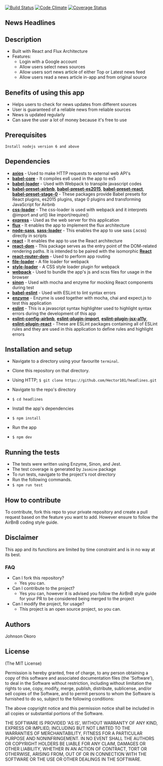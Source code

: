 [![Build Status](https://travis-ci.org/Hector101/headlines.svg?branch=development)](https://travis-ci.org/Hector101/headlines)
[![Code Climate](https://codeclimate.com/github/Hector101/headlines/badges/gpa.svg)](https://codeclimate.com/github/Hector101/headlines)
[![Coverage Status](https://coveralls.io/repos/github/Hector101/headlines/badge.svg)](https://coveralls.io/github/Hector101/headlines)

## News Headlines

## Description
+ Built with React and Flux Architecture
+ Features:
   +  Login with a Google account
   +  Allow users select news sources
   +  Allow users sort news article of either Top or Latest news feed
   +  Allow users read a news article in-app and from original source

## Benefits of using this app
+ Helps users to check for news updates from different sources
+ User is guaranteed of a reliable news from reliable sources
+ News is updated regularly
+ Can save the user a lot of money because it's free to use

## Prerequisites
```
Install nodejs version 6 and above
```

## Dependencies
+  **[axios](https://www.npmjs.com/package/axios)** - Used to make HTTP requests to external web API's
+  **[babel-core](https://www.npmjs.com/package/babel-core)** - It compiles es6 used in the app to es5
+  **[babel-loader](https://www.npmjs.com/package/babel-loader)** - Used with Webpack to transpile javascript codes
+  **[babel-preset-airbnb](https://www.npmjs.com/package/babel-preset-airbnb)**, **[babel-preset-es2015](https://www.npmjs.com/package/babel-preset-es2015)**, **[babel-preset-react](https://www.npmjs.com/package/babel-preset-react)**, **[babel-preset-stage-0](https://www.npmjs.com/package/babel-preset-stage-0)** - These packages provide Babel presets for React plugins, es2015 plugins, stage 0 plugins and transforming JavaScript for Airbnb
+  **[css-loader](https://www.npmjs.com/package/css-loader)** - The  css-loader is used with webpack and it interprets @import and url() like import/require()
+  **[express](https://www.npmjs.com/package/express)** - Used as the web server for this application
+  **[flux](https://www.npmjs.com/package/flux)** - It enables the app to implement the flux architecture
+  **[node-sass](https://www.npmjs.com/package/node-sass)**, **[sass-loader](https://www.npmjs.com/package/sass-loader)** - This enables the app to use sass (.scss) directly in scripts
+  **[react](https://www.npmjs.com/package/react)** - It enables the app to use the React architecture
+  **[react-dom](https://www.npmjs.com/package/react-dom)** - This package serves as the entry point of the DOM-related rendering paths. It is intended to be paired with the isomorphic **[React](https://www.npmjs.com/package/react)**
+  **[react-router-dom](https://www.npmjs.com/package/react-router-dom)** - Used to perform app routing
+  **[file-loader](https://www.npmjs.com/package/file-loader)** - A file loader for webpack
+  **[style-loader](https://www.npmjs.com/package/style-loader)** - A CSS style loader plugin for webpack
+  **[webpack](https://www.npmjs.com/package/webpack)** - Used to bundle the app's js and scss files for usage in the browser
+  **[sinon](https://www.npmjs.com/package/sinon)** - Used with mocha and enzyme for mocking React components during test
+  **[babel-eslint](https://www.npmjs.com/package/babel-eslint)** - Used with ESLint to lint syntax errors
+  **[enzyme](https://www.npmjs.com/package/enzyme)** - Enzyme is used together with mocha, chai and expect.js to test this application
+  **[eslint](https://www.npmjs.com/package/eslint)** - This is a javascript syntax highlighter used to highlight syntax errors during the development of this app
+  **[eslint-config-airbnb](https://www.npmjs.com/package/eslint-config-airbnb)**, **[eslint-plugin-import](https://www.npmjs.com/package/eslint-plugin-import)**, **[eslint-plugin-jsx-a11y](https://www.npmjs.com/package/eslint-plugin-jsx-a11y)**, **[eslint-plugin-react](https://www.npmjs.com/package/eslint-plugin-react)**  - These are ESLint packages containing all of ESLint rules and they are used in this application to define rules and highlight errors

## Installation and setup
+  Navigate to a directory using your favourite `terminal`.
+  Clone this repository on that directory.

  +  Using HTTP;
    `$ git clone https://github.com/Hector101/headlines.git`

+  Navigate to the repo's directory
  +  `$ cd headlines`
+  Install the app's dependencies
  +  `$ npm install`
+  Run the app
  +  `$ npm dev`

## Running the tests
+  The tests were written using Enzyme, Sinon, and Jest.
+  The test coverage is generated by `Jasmine` package
+  To run tests, navigate to the project's root directory
+  Run the following commands.
  +  `$ npm run test`
  

## How to contribute
To contribute, fork this repo to your private repository and create a pull request based on the feature you want to add.
However ensure to follow the AirBnB coding style guide.

## Disclaimer
This app and its functions are limited by time constraint and is in no way at its best.

### FAQ
+ Can I fork this repository?
  + Yes you can.
+ Can I contribute to the project?
  + Yes you can, however it is advised you follow the AirBnB style guide for your PR to be considered being merged to the project
+ Can I modify the project, for usage?
  + This project is an open source project, so you can.

## Authors
Johnson Okoro

## License

(The MIT License)

Permission is hereby granted, free of charge, to any person obtaining
a copy of this software and associated documentation files (the
'Software'), to deal in the Software without restriction, including
without limitation the rights to use, copy, modify, merge, publish,
distribute, sublicense, and/or sell copies of the Software, and to
permit persons to whom the Software is furnished to do so, subject to
the following conditions:

The above copyright notice and this permission notice shall be
included in all copies or substantial portions of the Software.

THE SOFTWARE IS PROVIDED 'AS IS', WITHOUT WARRANTY OF ANY KIND,
EXPRESS OR IMPLIED, INCLUDING BUT NOT LIMITED TO THE WARRANTIES OF
MERCHANTABILITY, FITNESS FOR A PARTICULAR PURPOSE AND NONINFRINGEMENT.
IN NO EVENT SHALL THE AUTHORS OR COPYRIGHT HOLDERS BE LIABLE FOR ANY
CLAIM, DAMAGES OR OTHER LIABILITY, WHETHER IN AN ACTION OF CONTRACT,
TORT OR OTHERWISE, ARISING FROM, OUT OF OR IN CONNECTION WITH THE
SOFTWARE OR THE USE OR OTHER DEALINGS IN THE SOFTWARE.